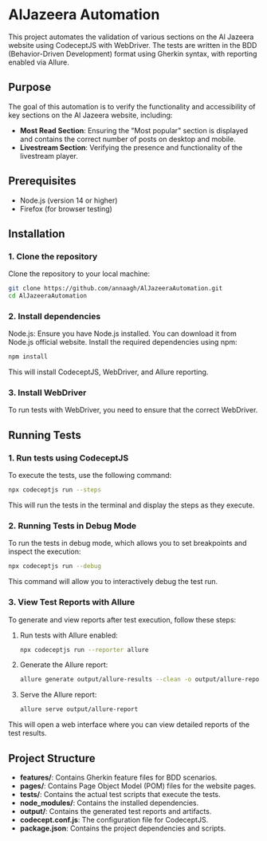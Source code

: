 
# AlJazeera Automation

This project automates the validation of various sections on the Al Jazeera website using CodeceptJS with WebDriver. The tests are written in the BDD (Behavior-Driven Development) format using Gherkin syntax, with reporting enabled via Allure.

## Purpose

The goal of this automation is to verify the functionality and accessibility of key sections on the Al Jazeera website, including:

- **Most Read Section**: Ensuring the "Most popular" section is displayed and contains the correct number of posts on desktop and mobile.
- **Livestream Section**: Verifying the presence and functionality of the livestream player.

## Prerequisites

- Node.js (version 14 or higher)
- Firefox (for browser testing)

## Installation

### 1. Clone the repository
Clone the repository to your local machine:

```bash
git clone https://github.com/annaagh/AlJazeeraAutomation.git
cd AlJazeeraAutomation
```

### 2. Install dependencies
Node.js: Ensure you have Node.js installed. You can download it from Node.js official website.
Install the required dependencies using npm:

```bash
npm install
```

This will install CodeceptJS, WebDriver, and Allure reporting.

### 3. Install WebDriver

To run tests with WebDriver, you need to ensure that the correct WebDriver.


## Running Tests

### 1. Run tests using CodeceptJS

To execute the tests, use the following command:

```bash
npx codeceptjs run --steps
```

This will run the tests in the terminal and display the steps as they execute.

### 2. Running Tests in Debug Mode

To run the tests in debug mode, which allows you to set breakpoints and inspect the execution:

```bash
npx codeceptjs run --debug
```

This command will allow you to interactively debug the test run.

### 3. View Test Reports with Allure

To generate and view reports after test execution, follow these steps:

1. Run tests with Allure enabled:
   ```bash
   npx codeceptjs run --reporter allure
   ```

2. Generate the Allure report:
   ```bash
   allure generate output/allure-results --clean -o output/allure-report
   ```

3. Serve the Allure report:
   ```bash
   allure serve output/allure-report
   ```

This will open a web interface where you can view detailed reports of the test results.

## Project Structure

- **features/**: Contains Gherkin feature files for BDD scenarios.
- **pages/**: Contains Page Object Model (POM) files for the website pages.
- **tests/**: Contains the actual test scripts that execute the tests.
- **node_modules/**: Contains the installed dependencies.
- **output/**: Contains the generated test reports and artifacts.
- **codecept.conf.js**: The configuration file for CodeceptJS.
- **package.json**: Contains the project dependencies and scripts.



